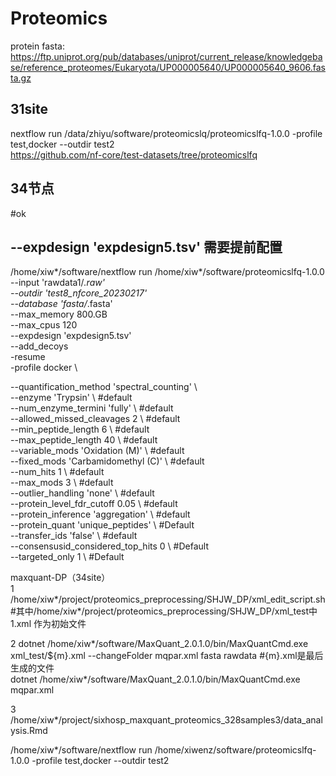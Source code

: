 # Proteomics
protein fasta: https://ftp.uniprot.org/pub/databases/uniprot/current_release/knowledgebase/reference_proteomes/Eukaryota/UP000005640/UP000005640_9606.fasta.gz  

## 31site
nextflow run /data/zhiyu/software/proteomicslq/proteomicslfq-1.0.0  -profile test,docker --outdir test2  
https://github.com/nf-core/test-datasets/tree/proteomicslfq  

## 34节点
#ok
## --expdesign 'expdesign5.tsv' 需要提前配置
 /home/xiw*/software/nextflow run /home/xiw*/software/proteomicslfq-1.0.0  \
 --input 'rawdata1/*.raw'  \
 --outdir 'test8_nfcore_20230217' \
 --database 'fasta/*.fasta' \
 --max_memory 800.GB \
 --max_cpus 120 \
 --expdesign 'expdesign5.tsv' \
 --add_decoys \
 -resume \
 -profile docker \


 --quantification_method 'spectral_counting' \  
 --enzyme 'Trypsin' \ #default  
 --num_enzyme_termini 'fully' \ #default  
 --allowed_missed_cleavages 2 \ #default  
 --min_peptide_length 6 \   #default  
 --max_peptide_length 40 \   #default  
 --variable_mods 'Oxidation (M)' \ #default  
 --fixed_mods 'Carbamidomethyl (C)' \  #default  
 --num_hits 1 \ #default  
 --max_mods 3 \ #default  
 --outlier_handling 'none' \  #default  
 --protein_level_fdr_cutoff 0.05 \  #default  
 --protein_inference 'aggregation' \  #default  
 --protein_quant 'unique_peptides' \ #Default  
 --transfer_ids 'false'  \ #default  
 --consensusid_considered_top_hits 0 \ #Default  
 --targeted_only 1 \ #Default  
 
maxquant-DP（34site）  
1 /home/xiw*/project/proteomics_preprocessing/SHJW_DP/xml_edit_script.sh #其中/home/xiw*/project/proteomics_preprocessing/SHJW_DP/xml_test中1.xml 作为初始文件

2 dotnet /home/xiw*/software/MaxQuant_2.0.1.0/bin/MaxQuantCmd.exe xml_test/${m}.xml   --changeFolder mqpar.xml   fasta   rawdata #{m}.xml是最后生成的文件  
dotnet /home/xiw*/software/MaxQuant_2.0.1.0/bin/MaxQuantCmd.exe mqpar.xml  

3 /home/xiw*/project/sixhosp_maxquant_proteomics_328samples3/data_analysis.Rmd  




 /home/xiw*/software/nextflow  run  /home/xiwenz/software/proteomicslfq-1.0.0  -profile test,docker --outdir test2  
